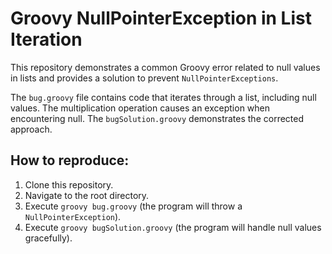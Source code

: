 # Groovy NullPointerException in List Iteration

This repository demonstrates a common Groovy error related to null values in lists and provides a solution to prevent `NullPointerExceptions`.

The `bug.groovy` file contains code that iterates through a list, including null values. The multiplication operation causes an exception when encountering null.  The `bugSolution.groovy` demonstrates the corrected approach.

## How to reproduce:

1. Clone this repository.
2. Navigate to the root directory.
3. Execute `groovy bug.groovy` (the program will throw a `NullPointerException`).
4. Execute `groovy bugSolution.groovy` (the program will handle null values gracefully).
